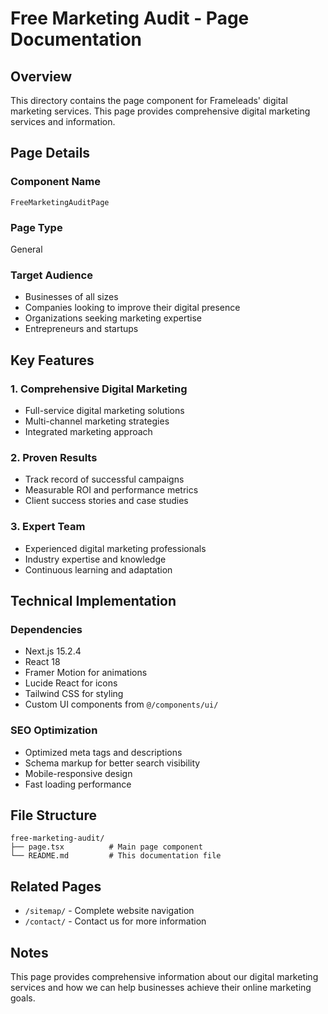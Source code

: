 # Free Marketing Audit - Page Documentation

## Overview
This directory contains the page component for Frameleads' digital marketing services. This page provides comprehensive digital marketing services and information.

## Page Details

### Component Name
`FreeMarketingAuditPage`

### Page Type
General

### Target Audience
- Businesses of all sizes
- Companies looking to improve their digital presence
- Organizations seeking marketing expertise
- Entrepreneurs and startups

## Key Features

### 1. Comprehensive Digital Marketing
- Full-service digital marketing solutions
- Multi-channel marketing strategies
- Integrated marketing approach

### 2. Proven Results
- Track record of successful campaigns
- Measurable ROI and performance metrics
- Client success stories and case studies

### 3. Expert Team
- Experienced digital marketing professionals
- Industry expertise and knowledge
- Continuous learning and adaptation

## Technical Implementation

### Dependencies
- Next.js 15.2.4
- React 18
- Framer Motion for animations
- Lucide React for icons
- Tailwind CSS for styling
- Custom UI components from `@/components/ui/`

### SEO Optimization
- Optimized meta tags and descriptions
- Schema markup for better search visibility
- Mobile-responsive design
- Fast loading performance

## File Structure
```
free-marketing-audit/
├── page.tsx          # Main page component
└── README.md         # This documentation file
```

## Related Pages
- `/sitemap/` - Complete website navigation
- `/contact/` - Contact us for more information

## Notes
This page provides comprehensive information about our digital marketing services and how we can help businesses achieve their online marketing goals.
